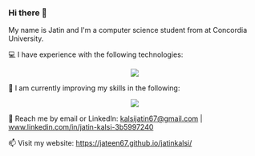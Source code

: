 ### Hi there 👋

My name is Jatin and I'm a computer science student from at Concordia University.

💻 I have experience with the following technologies:
<p align="center">
  <a href="https://skillicons.dev">
    <img src="https://skillicons.dev/icons?i=html,css,js,react,express,postgres,java,python,ruby,rails,bootstrap" />
  </a>
</p>

🌱 I am currently improving my skills in the following:
<p align="center">
  <a href="https://skillicons.dev">
    <img src="https://skillicons.dev/icons?i=ts" />
  </a>
</p>


💬 Reach me by email or LinkedIn: kalsijatin67@gmail.com | www.linkedin.com/in/jatin-kalsi-3b5997240

📫 Visit my website: https://jateen67.github.io/jatinkalsi/
